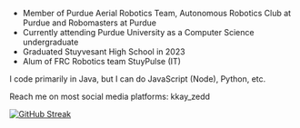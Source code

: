 - Member of Purdue Aerial Robotics Team, Autonomous Robotics Club at Purdue and Robomasters at Purdue
- Currently attending Purdue University as a Computer Science undergraduate
- Graduated Stuyvesant High School in 2023
- Alum of FRC Robotics team StuyPulse (IT)

I code primarily in Java, but I can do JavaScript (Node), Python, etc.

Reach me on most social media platforms: kkay_zedd

[![GitHub Streak](https://streak-stats.demolab.com?user=kayzao&theme=material-palenight)](https://git.io/streak-stats)

<!---
t1rbr/t1rbr is a ✨ special ✨ repository because its `README.md` (this file) appears on your GitHub profile.
You can click the Preview link to take a look at your changes.
--->
